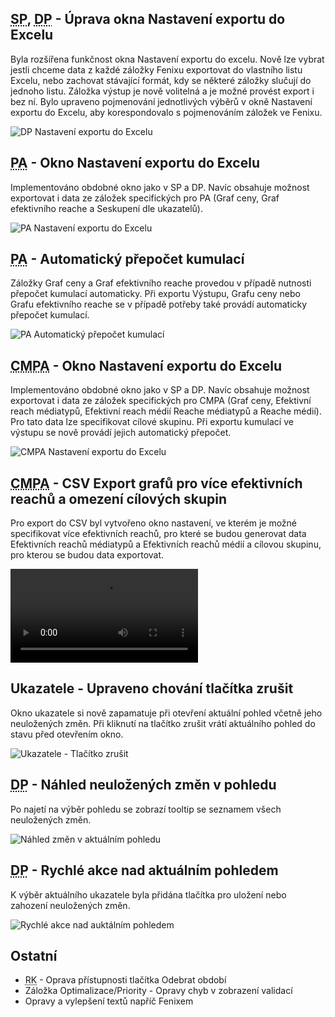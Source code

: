 ﻿---
categories: [fenix]
layout: fenix
---
## <abbr title="Strategický plán">SP</abbr>, <abbr title="Detailní plán">DP</abbr> - Úprava okna Nastavení exportu do Excelu
Byla rozšířena funkčnost okna Nastavení exportu do excelu. Nově lze vybrat jestli chceme data z každé záložky Fenixu exportovat do vlastního listu Excelu, nebo zachovat stávající formát, kdy se některé záložky slučují do jednoho listu. Záložka výstup je nově volitelná a je možné provést export i bez ní. Bylo upraveno pojmenování jednotlivých výběrů v okně Nastavení exportu do Excelu, aby korespondovalo s pojmenováním záložek ve Fenixu.

![DP Nastavení exportu do Excelu]({{site.url}}/data/dp_export_dialog.jpg "DP Nastavení exportu do Excelu")

## <abbr title="Postanalýza">PA</abbr> - Okno Nastavení exportu do Excelu
Implementováno obdobné okno jako v SP a DP. Navíc obsahuje možnost exportovat i data ze záložek specifických pro PA (Graf ceny, Graf efektivního reache a Seskupení dle ukazatelů).

![PA Nastavení exportu do Excelu]({{site.url}}/data/pa_export_dialog.jpg "PA Nastavení exportu do Excelu")

## <abbr title="Postanalýza">PA</abbr> - Automatický přepočet kumulací
Záložky Graf ceny a Graf efektivního reache provedou v případě nutnosti přepočet kumulací automaticky. Při exportu Výstupu, Grafu ceny nebo Grafu efektivního reache se v případě potřeby také provádí automaticky přepočet kumulací.

![PA Automatický přepočet kumulací]({{site.url}}/data/pa_automaticky_prepocet_kumulaci.jpg "PA Automatický přepočet kumulací")


## <abbr title="Krossmediální postanalýza">CMPA</abbr> - Okno Nastavení exportu do Excelu
Implementováno obdobné okno jako v SP a DP. Navíc obsahuje možnost exportovat i data ze záložek specifických pro CMPA (Graf ceny, Efektivní reach médiatypů, Efektivní reach médií Reache médiatypů a Reache médií). Pro tato data lze specifikovat cílové skupinu. Při exportu kumulací ve výstupu se nově provádí jejich automatický přepočet.

![CMPA Nastavení exportu do Excelu]({{site.url}}/data/cmpa_export_dialog.JPG "CMPA Nastavení exportu do Excelu")

## <abbr title="Krossmediální postanalýza">CMPA</abbr> - CSV Export grafů pro více efektivních reachů a omezení cílových skupin
Pro export do CSV byl vytvořeno okno nastavení, ve kterém je možné specifikovat více efektivních reachů, pro které se budou generovat data Efektivních reachů médiatypů a Efektivních reachů médií a cílovou skupinu, pro kterou se budou data exportovat. 

<video src="{{site.url}}/data/cmpa_csv_export.mp4" type="video/mp4" controls></video>

## Ukazatele - Upraveno chování tlačítka zrušit
Okno ukazatele si nově zapamatuje při otevření aktuální pohled včetně jeho neuložených změn. Při kliknutí na tlačítko zrušit vrátí aktuálního pohled do stavu před otevřením okno.

![Ukazatele - Tlačítko zrušit]({{site.url}}/data/views_cancel.jpg "Ukazatele - Tlačítko zrušit")

## <abbr title="Detailní plán">DP</abbr> - Náhled neuložených změn v pohledu

Po najetí na výběr pohledu se zobrazí tooltip se seznamem všech neuložených změn.

![Náhled změn v aktuálním pohledu]({{site.url}}/data/ukazatele_nahled_zmen.jpg "Náhled změn v aktuálním pohledu")

## <abbr title="Detailní plán">DP</abbr> - Rychlé akce nad aktuálním pohledem
K výběr aktuálního ukazatele byla přidána tlačítka pro uložení nebo zahození neuložených změn.

![Rychlé akce nad auktálním pohledem]({{site.url}}/data/view_quick_actions.jpg "Rychlé akce nad aktuálním pohledem")

## Ostatní
<ul>
	<li><abbr title="Reachové křivky">RK</abbr> - Oprava přístupnosti tlačítka Odebrat období</li>	
	<li>Záložka Optimalizace/Priority - Opravy chyb v zobrazení validací</li>
	<li>Opravy a vylepšení textů napříč Fenixem</li>	
</ul>